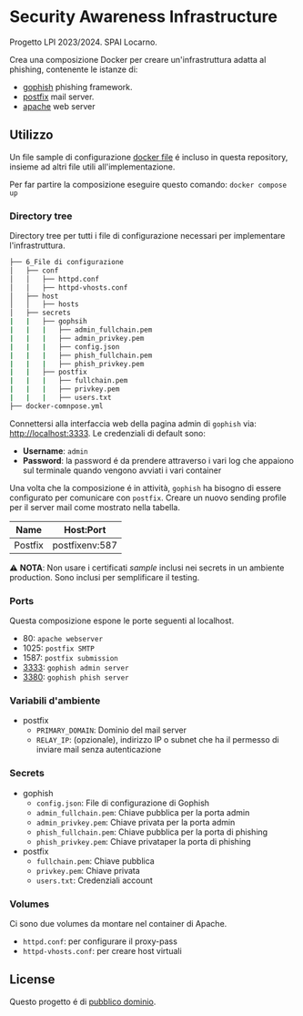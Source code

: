 
# Security Awareness Infrastructure

Progetto LPI 2023/2024. SPAI Locarno.

Crea una composizione Docker per creare un'infrastruttura adatta al phishing, contenente le istanze di:

- [gophish](https://github.com/cisagov/docker-gophish/) phishing framework.
- [postfix](https://github.com/cisagov/docker-postfix/) mail server.
- [apache](https://hub.docker.com/_/httpd) web server

## Utilizzo ##
Un file sample di configurazione [docker file](/6_File_di_configurazione/docker-compose.yml) é incluso in questa repository, insieme ad altri file utili all'implementazione.

Per far partire la composizione eseguire questo comando: `docker compose up`

### Directory tree
Directory tree per tutti i file di configurazione necessari per implementare l'infrastruttura.

```bash
├── 6_File di configurazione
│   ├── conf
│   │   ├── httpd.conf
│   │   ├── httpd-vhosts.conf
│   ├── host
│   │   ├── hosts
│   ├── secrets
|   |   ├── gophsih
|   |   |   ├── admin_fullchain.pem
|   |   |   ├── admin_privkey.pem
|   |   |   ├── config.json
|   |   |   ├── phish_fullchain.pem
|   |   |   ├── phish_privkey.pem
|   |   ├── postfix
|   |   |   ├── fullchain.pem
|   |   |   ├── privkey.pem
|   |   |   ├── users.txt
├── docker-comnpose.yml
```
Connettersi alla interfaccia web della pagina admin di `gophish` via: [http://localhost:3333](http://localhost:3333). Le credenziali di default sono:
- **Username**: `admin`
- **Password**: la password é da prendere attraverso i vari log che appaiono sul terminale quando vengono avviati i vari container

Una volta che la composizione é in attività, `gophish` ha bisogno di essere configurato per comunicare con `postfix`. Creare un nuovo sending profile per il server mail come mostrato nella tabella.

| Name    | Host:Port    |
| ------- | ------------ |
| Postfix | postfixenv:587  |

⚠️ **NOTA**: Non usare i certificati _sample_ inclusi nei secrets in un ambiente production. Sono inclusi per semplificare il testing.

### Ports ###

Questa composizione espone le porte seguenti al localhost.

- 80: `apache webserver`
- 1025: `postfix SMTP`
- 1587: `postfix submission`
- [3333](https://localhost:3333): `gophish admin server`
- [3380](http://localhost:3380): `gophish phish server`

### Variabili d'ambiente ###

- postfix
  - `PRIMARY_DOMAIN`: Dominio del mail server
  - `RELAY_IP`: (opzionale), indirizzo IP o subnet che ha il permesso di inviare mail senza autenticazione

### Secrets ###

- gophish
  - `config.json`: File di configurazione di Gophish
  - `admin_fullchain.pem`: Chiave pubblica per la porta admin
  - `admin_privkey.pem`: Chiave privata per la porta admin
  - `phish_fullchain.pem`: Chiave pubblica per la porta di phishing
  - `phish_privkey.pem`: Chiave privataper la porta di phishing
- postfix
  - `fullchain.pem`: Chiave pubblica
  - `privkey.pem`: Chiave privata
  - `users.txt`: Credenziali account

### Volumes ###

Ci sono due volumes da montare nel container di Apache.
- `httpd.conf`: per configurare il proxy-pass
- `httpd-vhosts.conf`: per creare host virtuali

## License ##

Questo progetto é di [pubblico dominio](LICENSE).